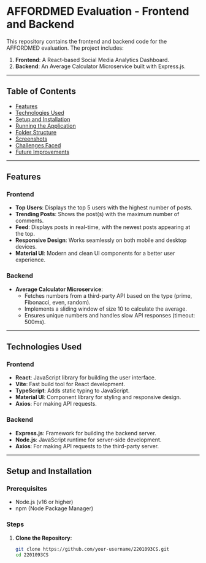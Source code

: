 # AFFORDMED Evaluation - Frontend and Backend

This repository contains the frontend and backend code for the AFFORDMED evaluation. The project includes:

1. **Frontend**: A React-based Social Media Analytics Dashboard.
2. **Backend**: An Average Calculator Microservice built with Express.js.

---

## Table of Contents
- [Features](#features)
- [Technologies Used](#technologies-used)
- [Setup and Installation](#setup-and-installation)
- [Running the Application](#running-the-application)
- [Folder Structure](#folder-structure)
- [Screenshots](#screenshots)
- [Challenges Faced](#challenges-faced)
- [Future Improvements](#future-improvements)

---

## Features

### Frontend
- **Top Users**: Displays the top 5 users with the highest number of posts.
- **Trending Posts**: Shows the post(s) with the maximum number of comments.
- **Feed**: Displays posts in real-time, with the newest posts appearing at the top.
- **Responsive Design**: Works seamlessly on both mobile and desktop devices.
- **Material UI**: Modern and clean UI components for a better user experience.

### Backend
- **Average Calculator Microservice**:
  - Fetches numbers from a third-party API based on the type (prime, Fibonacci, even, random).
  - Implements a sliding window of size 10 to calculate the average.
  - Ensures unique numbers and handles slow API responses (timeout: 500ms).

---

## Technologies Used

### Frontend
- **React**: JavaScript library for building the user interface.
- **Vite**: Fast build tool for React development.
- **TypeScript**: Adds static typing to JavaScript.
- **Material UI**: Component library for styling and responsive design.
- **Axios**: For making API requests.

### Backend
- **Express.js**: Framework for building the backend server.
- **Node.js**: JavaScript runtime for server-side development.
- **Axios**: For making API requests to the third-party server.

---

## Setup and Installation

### Prerequisites
- Node.js (v16 or higher)
- npm (Node Package Manager)

### Steps
1. **Clone the Repository**:
   ```bash
   git clone https://github.com/your-username/2201093CS.git
   cd 2201093CS